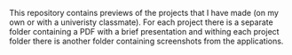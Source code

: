 This repository contains previews of the projects that I have made (on my own or with a univeristy classmate).
For each project there is a separate folder containing a PDF with a brief presentation and withing each project folder there is another folder containing screenshots from the applications.
